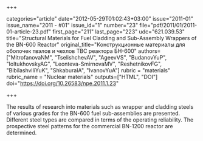 +++

categories="article"
date="2012-05-29T01:02:43+03:00"
issue="2011-01"
issue_name="2011 - #01"
issue_id="1"
number="23"
file="pdf/2011/01/2011-01-article-23.pdf"
first_page="211"
last_page="223"
udc="621.039.53"
title="Structural Materials for Fuel Cladding and Sub-Assembly Wrappers of the BN-600 Reactor"
original_title="Конструкционные материалы для оболочек твэлов и чехлов ТВС реактора БН-600"
authors=["MitrofanovaNM", "TselishchevAV", "AgeevVS", "BudanovYuP", "IoltukhovskyAG", "Leonteva-SmirnovaMV", "ReshetnikovFG", "BibilashviliYuK", "ShkaburaIA", "IvanovYuA"]
rubric = "materials"
rubric_name = "Nuclear materials"
outputs=["HTML", "DOI"]
doi="https://doi.org/10.26583/npe.2011.1.23"

+++

The results of research into materials such as wrapper and cladding steels of various grades for the BN-600 fuel sub-assemblies are presented. Different steel types are compared in terms of the operating reliability. The prospective steel patterns for the commercial BN-1200 reactor are determined.
